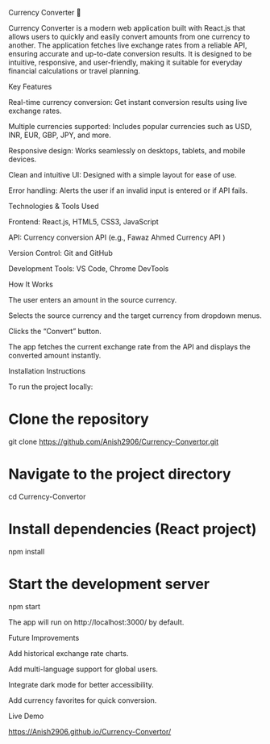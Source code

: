 Currency Converter 💱

Currency Converter is a modern web application built with React.js that allows users to quickly and easily convert amounts from one currency to another. The application fetches live exchange rates from a reliable API, ensuring accurate and up-to-date conversion results. It is designed to be intuitive, responsive, and user-friendly, making it suitable for everyday financial calculations or travel planning.

Key Features

Real-time currency conversion: Get instant conversion results using live exchange rates.

Multiple currencies supported: Includes popular currencies such as USD, INR, EUR, GBP, JPY, and more.

Responsive design: Works seamlessly on desktops, tablets, and mobile devices.

Clean and intuitive UI: Designed with a simple layout for ease of use.

Error handling: Alerts the user if an invalid input is entered or if API fails.

Technologies & Tools Used

Frontend: React.js, HTML5, CSS3, JavaScript

API: Currency conversion API (e.g., Fawaz Ahmed Currency API
)

Version Control: Git and GitHub

Development Tools: VS Code, Chrome DevTools

How It Works

The user enters an amount in the source currency.

Selects the source currency and the target currency from dropdown menus.

Clicks the “Convert” button.

The app fetches the current exchange rate from the API and displays the converted amount instantly.

Installation Instructions

To run the project locally:

# Clone the repository
git clone https://github.com/Anish2906/Currency-Convertor.git

# Navigate to the project directory
cd Currency-Convertor

# Install dependencies (React project)
npm install

# Start the development server
npm start


The app will run on http://localhost:3000/ by default.

Future Improvements

Add historical exchange rate charts.

Add multi-language support for global users.

Integrate dark mode for better accessibility.

Add currency favorites for quick conversion.

Live Demo

https://Anish2906.github.io/Currency-Convertor/



